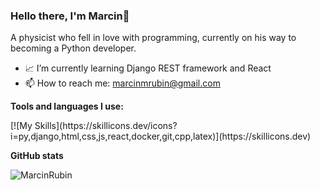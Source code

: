 ### Hello there, I'm Marcin👋

A physicist who fell in love with programming, currently on his way to becoming a Python developer.

- 📈 I’m currently learning Django REST framework and React
- 📫 How to reach me: marcinmrubin@gmail.com

**Tools and languages I use:**
<p>
[![My Skills](https://skillicons.dev/icons?i=py,django,html,css,js,react,docker,git,cpp,latex)](https://skillicons.dev)
</p>

**GitHub stats**

<p><img align="left" src="https://github-readme-stats.vercel.app/api/top-langs?username=MarcinRubin&show_icons=true&locale=en&layout=compact" alt="MarcinRubin" /></p>
